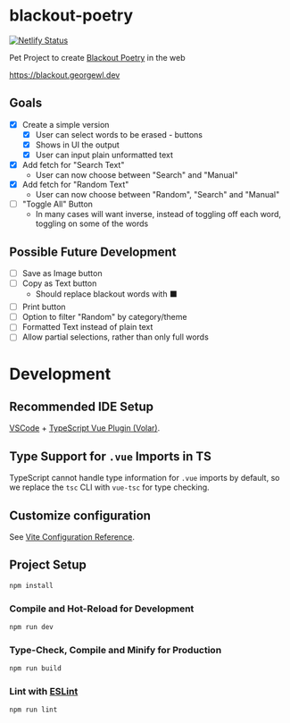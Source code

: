 
# blackout-poetry

[![Netlify Status](https://api.netlify.com/api/v1/badges/9b2d8261-d292-4c82-be32-a1ef0bf0d461/deploy-status)](https://app.netlify.com/sites/leafy-platypus-8587f4/deploys)

Pet Project to create [Blackout Poetry](https://en.wikipedia.org/wiki/Erasure_(artform)) in the web

https://blackout.georgewl.dev

## Goals

- [X] Create a simple version
  - [X] User can select words to be erased - buttons
  - [X] Shows in UI the output
  - [X] User can input plain unformatted text
- [X] Add fetch for "Search Text"
  - User can now choose between "Search" and "Manual" 
- [X] Add fetch for "Random Text"
  - User can now choose between "Random", "Search" and "Manual"
- [ ] "Toggle All" Button
  - In many cases will want inverse, instead of toggling off each word, toggling on some of the words 

## Possible Future Development
- [ ] Save as Image button
- [ ] Copy as Text button
  - Should replace blackout words with ⬛
- [ ] Print button
- [ ] Option to filter "Random" by category/theme
- [ ] Formatted Text instead of plain text
- [ ] Allow partial selections, rather than only full words

# Development

## Recommended IDE Setup

[VSCode](https://code.visualstudio.com/) + [TypeScript Vue Plugin (Volar)](https://marketplace.visualstudio.com/items?itemName=Vue.vscode-typescript-vue-plugin).

## Type Support for `.vue` Imports in TS

TypeScript cannot handle type information for `.vue` imports by default, so we replace the `tsc` CLI with `vue-tsc` for type checking. 

## Customize configuration

See [Vite Configuration Reference](https://vitejs.dev/config/).

## Project Setup

```sh
npm install
```

### Compile and Hot-Reload for Development

```sh
npm run dev
```

### Type-Check, Compile and Minify for Production

```sh
npm run build
```

### Lint with [ESLint](https://eslint.org/)

```sh
npm run lint
```
